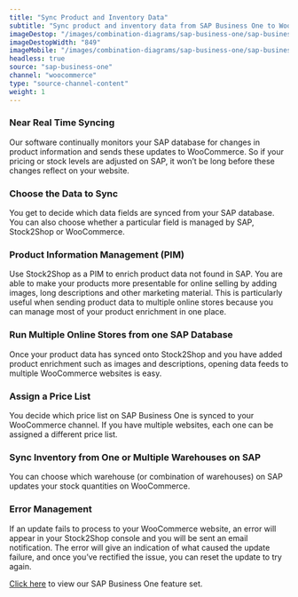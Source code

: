 ```yaml
---
title: "Sync Product and Inventory Data"
subtitle: "Sync product and inventory data from SAP Business One to WooCommerce."
imageDestop: "/images/combination-diagrams/sap-business-one/sap-business-one-woocommerce-inventory.svg"
imageDestopWidth: "849"
imageMobile: "/images/combination-diagrams/sap-business-one/sap-business-one-woocommerce-inventory.svg"
headless: true
source: "sap-business-one"
channel: "woocommerce"
type: "source-channel-content"
weight: 1
---
```


### Near Real Time Syncing
Our software continually monitors your SAP database for changes in product information and sends these updates to WooCommerce. So if your pricing or stock levels are adjusted on SAP, it won’t be long before these changes reflect on your website.

### Choose the Data to Sync
You get to decide which data fields are synced from your SAP database. You can also choose whether a particular field is managed by SAP, Stock2Shop or WooCommerce.

### Product Information Management (PIM)
Use Stock2Shop as a PIM to enrich product data not found in SAP. You are able to make your products more presentable for online selling by adding images, long descriptions and other marketing material. This is particularly useful when sending product data to multiple online stores because you can manage most of your product enrichment in one place.

### Run Multiple Online Stores from one SAP Database
Once your product data has synced onto Stock2Shop and you have added product enrichment such as images and descriptions, opening data feeds to multiple WooCommerce websites is easy.

### Assign a Price List
You decide which price list on SAP Business One is synced to your WooCommerce channel. If you have multiple websites, each one can be assigned a different price list.

### Sync Inventory from One or Multiple Warehouses on SAP
You can choose which warehouse (or combination of warehouses) on SAP updates your stock quantities on WooCommerce.

### Error Management
If an update fails to process to your WooCommerce website, an error will appear in your Stock2Shop console and you will be sent an email notification. The error will give an indication of what caused the update failure, and once you’ve rectified the issue, you can reset the update to try again.

[Click here](/help/features/sap-business-one/ "SAP Business One Features") to view our SAP Business One feature set.